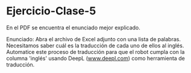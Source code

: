 # Ejercicio-Clase-5

En el PDF se encuentra el enunciado mejor explicado.

Enunciado: Abra el archivo de Excel adjunto con una lista de palabras. Necesitamos saber cuál es la traducción de cada uno de ellos al inglés. Automatice este proceso de traducción para que el robot cumpla con la columna 'inglés' usando DeepL (www.deepl.com) como herramienta de traducción.
